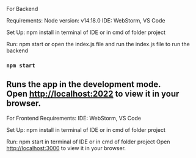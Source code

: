 For Backend

Requirements: 
    Node version: 
        v14.18.0
    IDE:
        WebStorm, VS Code

Set Up:
    npm install in terminal of IDE or in cmd of folder project

Run:
    npm start or open the index.js file and run the index.js file to run the backend
### `npm start`

Runs the app in the development mode.\
Open [http://localhost:2022](http://localhost:2022) to view it in your browser.
-------------------------------------------------------------------------------------

For Frontend
Requirements:
    IDE:
        WebStorm, VS Code

Set Up:
    npm install in terminal of IDE or in cmd of folder project

Run:
    npm start in terminal of IDE or in cmd of folder project
    Open [http://localhost:3000](http://localhost:3000) to view it in your browser.


